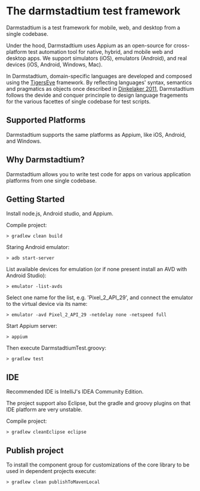 # The darmstadtium test framework

Darmstadtium is a test framework for mobile, web, and desktop from a single codebase.

Under the hood, Darmstadtium uses Appium as an open-source for cross-platform test automation tool for native, hybrid, and mobile web and desktop apps. 
We support simulators (iOS), emulators (Android), and real devices (iOS, Android, Windows, Mac).

In Darmstadtium, domain-specific languages are developed and composed using the [TigersEye](https://github.com/dinkelaker/tigerseye) framework.
By reflecting languages' syntax, semantics and pragmatics as objects once described in [Dinkelaker 2011](https://tuprints.ulb.tu-darmstadt.de/2813/1/dinkelaker-thesis-final.pdf), Darmstadtium follows the devide and conquer princinple to design language fragements for the various facettes of single codebase for test scripts.




## Supported Platforms

Darmstadtium supports the same platforms as Appium, like iOS, Android, and Windows.




## Why Darmstadtium?

Darmstadtium allows you to write test code for apps on various application platforms from one single codebase. 


## Getting Started

Install node.js, Android studio, and Appium.

Compile project:

    > gradlew clean build
    
Staring Android emulator:

    > adb start-server

List available devices for emulation (or if none present install an AVD with Android Studio):

    > emulator -list-avds

Select one name for the list, e.g. 'Pixel_2_API_29', 
and connect the emulator to the virtual device via its name:

    > emulator -avd Pixel_2_API_29 -netdelay none -netspeed full

Start Appium server:

    > appium

Then execute DarmstadtiumTest.groovy:

    > gradlew test
   
## IDE

Recommended IDE is IntelliJ's IDEA Community Edition.

The project support also Eclipse, but the gradle and groovy plugins on that IDE platform are very unstable. 

Compile project:

    > gradlew cleanEclipse eclipse

## Publish project 

To install the component group for customizations of the core library to be used in dependent projects execute:

    > gradlew clean publishToMavenLocal
